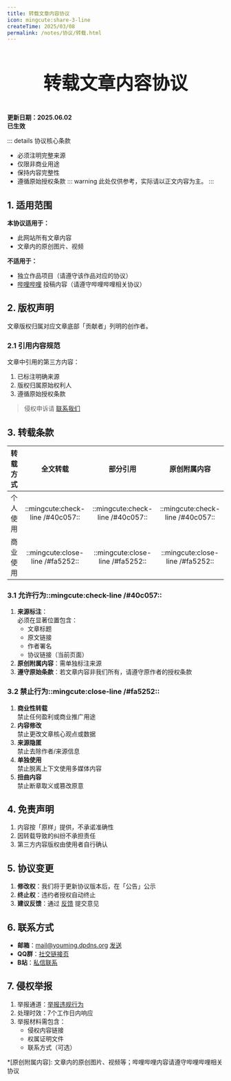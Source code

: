 ```yaml
---
title: 转载文章内容协议
icon: mingcute:share-3-line
createTime: 2025/03/08
permalink: /notes/协议/转载.html
---
```


<div style="text-align: center;">
    <p style="font-size: 42px; font-weight: 650; margin-top: 60px">转载文章内容协议</p>
</div>

**更新日期：2025.06.02**  
**已生效**

::: details 协议核心条款
- 必须注明完整来源
- 仅限非商业用途
- 保持内容完整性
- 遵循原始授权条款
::: warning 此处仅供参考，实际请以正文内容为主。
:::

## 1. 适用范围

**本协议适用于：**
- 此网站所有文章内容
- 文章内的原创图片、视频

**不适用于：**
- 独立作品项目（请遵守该作品对应的协议）
- [哔哩哔哩](https://www.bilibili.com/) 投稿内容（请遵守哔哩哔哩相关协议）

## 2. 版权声明

文章版权归属对应文章底部「贡献者」列明的创作者。

### 2.1 引用内容规范

文章中引用的第三方内容：
1. 已标注明确来源
2. 版权归属原始权利人
3. 遵循原始授权条款

> 侵权申诉请 [联系我们](#_6-联系方式)

## 3. 转载条款

| 转载方式 | 全文转载 | 部分引用 | 原创附属内容 |
| :- | :-: | :-: | :-: |
| 个人使用 | ::mingcute:check-line /#40c057:: | ::mingcute:check-line /#40c057:: | ::mingcute:check-line /#40c057:: |
| 商业使用 | ::mingcute:close-line /#fa5252:: | ::mingcute:close-line /#fa5252:: | ::mingcute:close-line /#fa5252:: |

### 3.1 允许行为::mingcute:check-line /#40c057::

1. **来源标注**：  
  必须在显著位置包含：
    - 文章标题
    - 原文链接
    - 作者署名
    - 协议链接（当前页面）
2. **原创附属内容**：需单独标注来源
3. **遵守原始条款**：若文章内容非我们所有，请遵守原作者的授权条款

### 3.2 禁止行为::mingcute:close-line /#fa5252::

1. **商业性转载**  
  禁止任何盈利或商业推广用途
2. **内容修改**  
  禁止更改文章核心观点或数据
3. **来源隐匿**  
  禁止去除作者/来源信息
4. **单独使用**  
  禁止脱离上下文使用多媒体内容
5. **扭曲内容**  
  禁止断章取义或篡改原意

## 4. 免责声明

1. 内容按「原样」提供，不承诺准确性
2. 因转载导致的纠纷不承担责任
3. 第三方内容版权由使用者自行确认

## 5. 协议变更

1. **修改权**：我们将于更新协议版本后，在「公告」公示
2. **终止权**：违约者授权自动终止
3. **建议反馈**：通过 [反馈](/notes/反馈中心/反馈.html) 提交意见

## 6. 联系方式

- **邮箱**：mail@youming.dpdns.org  [发送](mailto:mail@youming.dpdns.org)
- **QQ群**：[社交链接页](/链接.html#qq-群)
- **B站**：[私信联系](https://space.bilibili.com/1337092956)

## 7. 侵权举报

1. 举报通道：[举报违规行为](/notes/反馈中心/举报违规行为.html)
2. 处理时效：7个工作日内响应
3. 举报材料需包含：
   - 侵权内容链接
   - 权属证明文件
   - 联系方式（可选）

*[原创附属内容]: 文章内的原创图片、视频等；哔哩哔哩内容请遵守哔哩哔哩相关协议